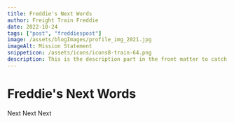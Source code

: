 ```yaml
---
title: Freddie's Next Words
author: Freight Train Freddie
date: 2022-10-24
tags: ["post", "freddiespost"]
image: /assets/blogImages/profile_img_2021.jpg
imageAlt: Mission Statement
snippeticon: /assets/icons/icons8-train-64.png
description: This is the description part in the front matter to catch the reader's attention. It also is the Next Word Section
---
```


# Freddie's Next Words

Next Next Next